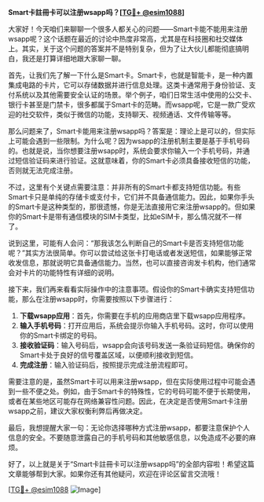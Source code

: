 **Smart卡註冊卡可以注册wsapp吗？[[TG💪+ @esim1088](https://t.me/s/esim1088)]**

大家好！今天咱们来聊聊一个很多人都关心的问题——Smart卡能不能用来注册wsapp呢？这个话题在最近的讨论中热度非常高，尤其是在科技圈和社交媒体上。其实，关于这个问题的答案并不是特别复杂，但为了让大伙儿都能彻底搞明白，我还是打算详细地跟大家聊一聊。

首先，让我们先了解一下什么是Smart卡。Smart卡，也就是智能卡，是一种内置集成电路的卡片，它可以存储数据并进行信息处理。这类卡通常用于身份验证、支付系统以及其他需要安全认证的场景。举个例子，咱们日常生活中使用的公交卡、银行卡甚至是门禁卡，很多都属于Smart卡的范畴。而wsapp呢，它是一款广受欢迎的社交软件，类似于微信的功能，支持聊天、视频通话、文件传输等等。

那么问题来了，Smart卡能用来注册wsapp吗？答案是：理论上是可以的，但实际上可能会遇到一些限制。为什么呢？因为wsapp的注册机制主要是基于手机号码的。也就是说，当你想要注册wsapp时，系统会要求你输入一个手机号码，并通过短信验证码来进行验证。这就意味着，你的Smart卡必须具备接收短信的功能，否则就无法完成注册。

不过，这里有个关键点需要注意：并非所有的Smart卡都支持短信功能。有些Smart卡只是单纯的存储卡或支付卡，它们并不具备通信能力。因此，如果你手头的Smart卡是这种类型的，那很遗憾，你是无法直接用它来注册wsapp的。但如果你的Smart卡是带有通信模块的SIM卡类型，比如eSIM卡，那么情况就不一样了。

说到这里，可能有人会问：“那我该怎么判断自己的Smart卡是否支持短信功能呢？”其实方法很简单。你可以尝试给这张卡打电话或者发送短信，如果能够正常收发信息，那就说明它具备通信能力。当然，也可以直接咨询发卡机构，他们通常会对卡片的功能特性有详细的说明。

接下来，我们再来看看实际操作中的注意事项。假设你的Smart卡确实支持短信功能，那么在注册wsapp时，你需要按照以下步骤进行：

1. **下载wsapp应用**：首先，你需要在手机的应用商店里下载wsapp应用程序。
2. **输入手机号码**：打开应用后，系统会提示你输入手机号码。这时，你可以使用你的Smart卡绑定的号码。
3. **接收验证码**：输入号码后，wsapp会向该号码发送一条验证码短信。确保你的Smart卡处于良好的信号覆盖区域，以便顺利接收到短信。
4. **完成注册**：输入验证码后，按照提示完成注册流程即可。

需要注意的是，虽然Smart卡可以用来注册wsapp，但在实际使用过程中可能会遇到一些不便之处。例如，由于Smart卡的特殊性，它的号码可能不便于长期使用，或者在某些地区可能存在网络兼容性问题。因此，在决定是否使用Smart卡注册wsapp之前，建议大家权衡利弊后再做决定。

最后，我想提醒大家一句：无论你选择哪种方式注册wsapp，都要注意保护个人信息的安全。不要随意泄露自己的手机号码和其他敏感信息，以免造成不必要的麻烦。

好了，以上就是关于“Smart卡註冊卡可以注册wsapp吗”的全部内容啦！希望这篇文章能够帮到大家。如果你还有其他疑问，欢迎在评论区留言交流哦！

[[TG💪+ @esim1088](https://t.me/s/esim1088) ![Image](https://i.postimg.cc/4NQfJmqS/Snipaste-2025-05-13-00-14-12.png)]